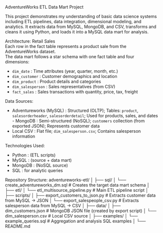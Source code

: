 AdventureWorks ETL Data Mart Project

This project demonstrates my understanding of basic data science systems including ETL pipelines, data integration, dimensional modeling, and analytics. It extracts data from MySQL, MongoDB, and CSV, transforms and cleans it using Python, and loads it into a MySQL data mart for analysis.


Architecture: Retail Sales  
Each row in the fact table represents a product sale from the AdventureWorks dataset.  
The data mart follows a star schema with one fact table and four dimensions:
- `dim_date` : Time attributes (year, quarter, month, etc.) 
- `dim_customer` : Customer demographics and location 
- `dim_product` : Product details and categories 
- `dim_salesperson` : Sales representatives (from CSV) 
- `fact_sales` : Sales transactions with quantity, price, tax, freight 

Data Sources: 
- Adventureworks (MySQL) : Structured (OLTP); Tables: `product`, `salesorderheader`, `salesorderdetail`; Used for products, sales, and dates - MongoDB : Semi-structured (NoSQL); `customers` collection (from exported JSON); Represents customer data
- Local CSV : Flat file; `dim_salesperson.csv`; Contains salesperson information 

Technologies Used:
- Python : (ETL scripts)
- MySQL : (source + data mart)
- MongoDB : (NoSQL source)
- SQL : for analytic queries

Repository Structure:
adventureworks-etl/
│
├── sql/
│ └── create_adventureworks_dm.sql # Creates the target data mart schema
│
├── etl/
│ └── etl_multisource_pipeline.py # Main ETL pipeline script
│
├── scripts/
│ ├── export_customers_to_json.py # Extracts customer data from MySQL → JSON
│ └── export_salespeople_csv.py # Extracts salesperson data from MySQL → CSV
│
├── data/
│ ├── dim_customers.json # MongoDB JSON file (created by export script)
│ └── dim_salesperson.csv # Local CSV source
│
├── examples/
│ └── example_queries.sql # Aggregation and analysis SQL examples
│
└── README.md
